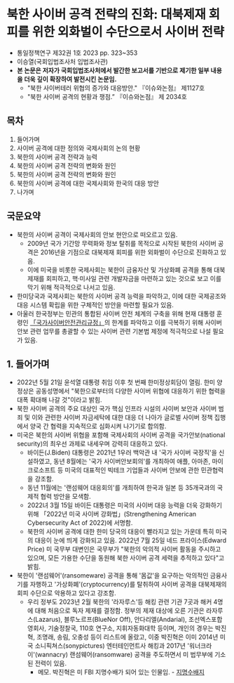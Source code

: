 # 북한 사이버 공격 전략의 진화: 대북제재 회피를 위한 외화벌이 수단으로서 사이버 전략

- 통일정책연구 제32권 1호 2023 pp. 323~353
- 이승열(국회입법조사처 입법조사관)
- **본 논문은 저자가 국회입법조사처에서 발간한 보고서를 기반으로 제기한 일부 내용을 더욱 깊이 확장하여 발전시킨 논문임.**
  - "북한 사이버테러 위협의 증가와 대응방안." 『이슈와논점』 제1127호
  - "북한 사이버 공격의 현황과 쟁점.” 『이슈와논점』 제 2034호

## 목차
1. 들어가며
2. 사이버 공격에 대한 정의와 국제사회의 논의 현황
3. 북한의 사이버 공격 전략과 능력
4. 북한의 사이버 공격 전략의 변화와 원인
5. 북한의 사이버 공격 전략의 변화와 원인
6. 북한의 사이버 공격에 대한 국제사회와 한국의 대응 방안
7. 나가며

## 국문요약
- 북한의 사이버 공격이 국제사회의 안보 현안으로 떠오르고 있음.
  - 2009년 국가 기간망 무력화와 정보 탈취를 목적으로 시작된 북한의 사이버 공격은 2016년을 기점으로 대북제재 회피를 위한 외화벌이 수단으로 진화하고 있음.
  - 이에 미국을 비롯한 국제사회는 북한이 금융자산 및 가상화폐 공격을 통해 대북제재를 회피하고, 핵·미사일 관련 개발자금을 마련하고 있는 것으로 보고 이를 막기 위해 적극적으로 나서고 있음.
- 한미당국과 국제사회는 북한의 사이버 공격 능력을 파악하고, 이에 대한 국제공조와 대응 시스템 확립을 위한 구체적인 방안을 마련할 필요가 있음.
- 아울러 한국정부는 민관의 통합된 사이버 안전 체계의 구축을 위해 현재 대통령 훈령인 [「국가사이버안전관리규정」](https://www.law.go.kr/행정규칙/국가사이버안전관리규정/(00316,20130902))의 한계를 파악하고 이를 극복하기 위해 사이버 안보 관련 업무를 총괄할 수 있는 사이버 관련 기본법 제정에 적극적으로 나설 필요가 있음.

## 1. 들어가며
- 2022년 5월 21일 윤석열 대통령 취임 이후 첫 번째 한미정상회담이 열림. 한미 양 정상은 공동성명에서 "북한으로부터의 다양한 사이버 위협에 대응하기 위한 협력을 대폭 확대해 나갈 것"이라고 밝힘.
- 북한 사이버 공격의 주요 대상인 국가 핵심 인프라 시설의 사이버 보안과 사이버 범죄 및 이와 관련한 사이버 자금세탁에 대한 대응 더 나아가 글로벌 사이버 정책 집행에서 양국 간 협력을 지속적으로 심화시켜 나기기로 합의함.
- 미국은 북한의 사이버 위협을 포함해 국제사회의 사이버 공격을 국가안보(national security)의 최우선 과제로 내세우며 강력히 대응하고 있다.
  - 바이든(J.Biden) 대통령은 2021년 1우러 백악관 내 '국가 사이버 국장직'을 신설하였고, 동년 8월에는 '국가 사이버안보회의'를 개최하여 애플, 아마존, 마이크로소프트 등 미국의 대표적인 빅테크 기업들과 사이버 안보에 관한 민관협력을 강조함.
  - 동년 11월에는 '랜섬웨어 대응회의'를 개최하여 한국과 일본 등 35개국과의 국제적 협력 방안을 모색함.
  - 2022녀 3월 15일 바이든 대통령은 미국의 사이버 대응 능력을 더욱 강화하기 위해 「2022년 미국 사이버 강화법」(Strengthening American Cybersecurity Act of 2022)에 서명함.
  - 북한의 사이버 공격에 대한 한미 당국의 대응이 빨라지고 있는 가운데 특히 미국의 대응이 눈에 띄게 강화되고 있음. 2022년 7월 25일 네드 프라이스(Edward Price) 미 국무부 대변인은 국무부가 "북한의 악의적 사이버 활동을 주시하고 있으며, 모든 가용한 수단을 동원해 북한 사이버 공격 세력을 추적하고 있다"고 밝힘.
- 북한이 '랜섬웨어'(ransomeware) 공격을 통해 '몸값'을 요구하는 악의적인 금융사기를 자행하고 '가상화폐'(cryptocurrency)를 탈취하여 사이버 공격을 대북제재의 회피 수단으로 악용하고 있다고 강조함.
  - 우리 정부도 2023년 2월 북한의 '라자루스'등 해킹 관련 기관 7곳과 해커 4명에 대해 처음으로 독자 제재를 결정함. 정부의 제재 대상에 오른 기관은 라자루스(Lazarus), 블루노르프(BlueNor Off), 안다리엘(Andarial), 조선엑스포합영회사, 기술정찰국, 110호 연구소, 지휘자동화대학 등이며, 개인의 경우는 박진혁, 조명래, 송림, 오충성 등이 리스트에 올랐고, 이중 박진혁은 이미 2014년 미국 소니픽쳐스(sonypictures) 엔터테인먼트사 해킹과 2017년 '워너크라이'(wannacry) 랜섬웨어(ransomware) 공격을 주도하면서 미 법무부에 기소된 전력이 있음.
    - 메모. 박진혁은 미 FBI 지명수배가 되어 있는 인물임. - [지명수배지](https://www.fbi.gov/wanted/cyber/park-jin-hyok)
